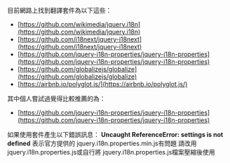 目前網路上找到翻譯套件為以下這些：

* [https://github.com/wikimedia/jquery.i18n](https://github.com/wikimedia/jquery.i18n)
* [https://github.com/i18next/jquery-i18next](https://github.com/i18next/jquery-i18next)
* [https://github.com/jquery-i18n-properties/jquery-i18n-properties](https://github.com/jquery-i18n-properties/jquery-i18n-properties)
* [https://github.com/globalizejs/globalize](https://github.com/globalizejs/globalize)
* [https://airbnb.io/polyglot.js/](https://airbnb.io/polyglot.js/)

其中個人嘗試過覺得比較推薦的為：

* [https://github.com/jquery-i18n-properties/jquery-i18n-properties](https://github.com/jquery-i18n-properties/jquery-i18n-properties)

如果使用套件產生以下錯誤訊息：
**Uncaught ReferenceError: settings is not defined**
表示官方提供的 jquery.i18n.properties.min.js有問題
請改用 jquery.i18n.properties.js或自行將 jquery.i18n.properties.js檔案壓縮後使用
